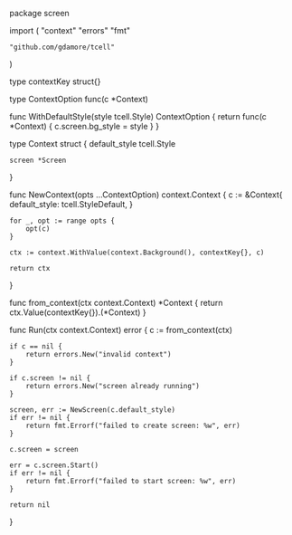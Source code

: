 package screen

import (
	"context"
	"errors"
	"fmt"

	"github.com/gdamore/tcell"
)

type contextKey struct{}

type ContextOption func(c *Context)

func WithDefaultStyle(style tcell.Style) ContextOption {
	return func(c *Context) {
		c.screen.bg_style = style
	}
}

type Context struct {
	default_style tcell.Style

	screen *Screen
}

func NewContext(opts ...ContextOption) context.Context {
	c := &Context{
		default_style: tcell.StyleDefault,
	}

	for _, opt := range opts {
		opt(c)
	}

	ctx := context.WithValue(context.Background(), contextKey{}, c)

	return ctx
}

func from_context(ctx context.Context) *Context {
	return ctx.Value(contextKey{}).(*Context)
}

func Run(ctx context.Context) error {
	c := from_context(ctx)

	if c == nil {
		return errors.New("invalid context")
	}

	if c.screen != nil {
		return errors.New("screen already running")
	}

	screen, err := NewScreen(c.default_style)
	if err != nil {
		return fmt.Errorf("failed to create screen: %w", err)
	}

	c.screen = screen

	err = c.screen.Start()
	if err != nil {
		return fmt.Errorf("failed to start screen: %w", err)
	}

	return nil
}
